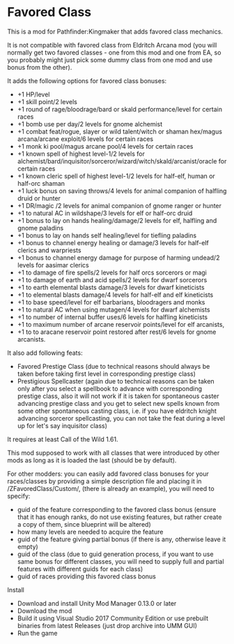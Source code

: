 # Favored Class

This is a mod for Pathfinder:Kingmaker that adds favored class mechanics.

It is not compatible with favored class from Eldritch Arcana mod (you will normally get two favored classes - one from this mod and one from EA, so you probably might just pick some dummy class from one mod and use bonus from the other).

It adds the following options for favored class bonuses:
 - +1 HP/level
 - +1 skill point/2 levels
 - +1 round of rage/bloodrage/bard or skald performance/level for certain races
 - +1 bomb use per day/2 levels for gnome alchemist
 - +1 combat feat/rogue, slayer or wild talent/witch or shaman hex/magus arcana/arcane exploit/6 levels for certain races
 - +1 monk ki pool/magus arcane pool/4 levels for certain races
 - +1 known spell of highest level-1/2 levels for alchemist/bard/inquisitor/sorceror/wizard/witch/skald/arcanist/oracle for certain races
 - +1 known cleric spell of highest level-1/2 levels for half-elf, human or half-orc shaman
 - +1 luck bonus on saving throws/4 levels for animal companion of halfling druid or hunter
 - +1 DR/magic /2 levels for animal companion of gnome ranger or hunter
 - +1 to natural AC in wildshape/3 levels for elf or half-orc druid
 - +1 bonus to lay on hands healing/damage/2 levels for elf, halfling and gnome paladins
 - +1 bonus to lay on hands self healing/level for tiefling paladins
 - +1 bonus to channel energy healing or damage/3 levels for half-elf clerics and warpriests
 - +1 bonus to channel energy damage for purpose of harming undead/2 levels for aasimar clerics
 - +1 to damage of fire spells/2 levels for half orcs sorcerors or magi
 - +1 to damage of earth and acid spells/2 levels for dwarf sorcerors
 - +1 to earth elemental blasts damage/3 levels for dwarf kineticists
 - +1 to elemental blasts damage/4 levels for half-elf and elf kineticists
 - +1 to base speed/level for elf barbarians, bloodragers and monks
 - +1 to natural AC when using mutagen/4 levels for dwarf alchemists
 - +1 to number of internal buffer uses/6 levels for halfling kineticists
 - +1 to maximum number of arcane reservoir points/level for elf arcanists,
 - +1 to to aracane reservoir point restored after rest/6 levels for gnome arcanists.
 
 
It also add following feats:
- Favored Prestige Class (due to technical reasons should always be taken before taking first level in corresponding prestige class)
- Prestigious Spellcaster (again due to technical reasons can be taken only after you select a spellbook to advance with corresponding prestige class,
also it will not work if it is taken for spontaneous caster advancing prestige class and you get to select new spells known from some other spontaneous casting class,
i.e. if you have eldritch knight advancing sorceror spellcasting, you can not take the feat during a level up for let's say inquisitor class)

It requires at least Call of the Wild 1.61.

This mod supposed to work with all classes that were introduced by other mods as long as it is loaded the last (should be by default).

For other modders: you can easily add favored class bonuses for your races/classes by providing a simple description file and placing it in /ZFavoredClass/Custom/,
 (there is already an example), you will need to specify:
- guid of the feature corresponding to the favored class bonus (ensure that it has enough ranks, do not use existing features, but rather create a copy of them, since blueprint will be altered)
- how many levels are needed to acquire the feature
- guid of the feature giving partial bonus (if there is any, otherwise leave it empty)
- guid of the class (due to guid generation process, if you want to use same bonus for different classes, you will need to supply full and partial features with different guids for each class)
- guid of races providing this favored class bonus


Install
- Download and install Unity Mod Manager﻿﻿ 0.13.0 or later
- Download the mod
- Build it using Visual Studio 2017 Community Edition or use prebuilt binaries from latest Releases (just drop archive into UMM GUI)
- Run the game
